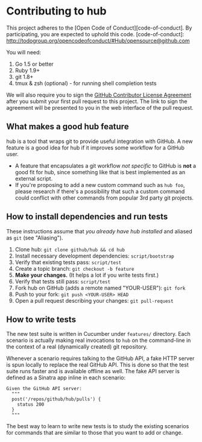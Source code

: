 Contributing to hub
===================

This project adheres to the [Open Code of Conduct][code-of-conduct]. By participating, you are expected to uphold this code.
[code-of-conduct]: http://todogroup.org/opencodeofconduct/#Hub/opensource@github.com

You will need:

1. Go 1.5 or better
1. Ruby 1.9+
2. git 1.8+
3. tmux & zsh (optional) - for running shell completion tests

We will also require you to sign the [GitHub Contributor License Agreement](https://cla.github.com/)
after you submit your first pull request to this project. The link to sign the
agreement will be presented to you in the web interface of the pull request.

## What makes a good hub feature

hub is a tool that wraps git to provide useful integration with GitHub. A new
feature is a good idea for hub if it improves some workflow for a GitHub user.

* A feature that encapsulates a git workflow *not specific* to GitHub is **not**
  a good fit for hub, since something like that is best implemented as an
  external script.
* If you're proposing to add a new custom command such as `hub foo`, please
  research if there's a possibility that such a custom command could conflict
  with other commands from popular 3rd party git projects.

## How to install dependencies and run tests

These instructions assume that _you already have hub installed_ and aliased as
`git` (see "Aliasing").

1. Clone hub:
    `git clone github/hub && cd hub`
1. Install necessary development dependencies:
    `script/bootstrap`
2. Verify that existing tests pass:
    `script/test`
3. Create a topic branch:
    `git checkout -b feature`
4. **Make your changes.**
   (It helps a lot if you write tests first.)
5. Verify that tests still pass:
    `script/test`
6. Fork hub on GitHub (adds a remote named "YOUR-USER"):
    `git fork`
7. Push to your fork:
    `git push <YOUR-USER> HEAD`
8. Open a pull request describing your changes:
    `git pull-request`

## How to write tests

The new test suite is written in Cucumber under `features/` directory. Each
scenario is actually making real invocations to `hub` on the command-line in the
context of a real (dynamically created) git repository.

Whenever a scenario requires talking to the GitHub API, a fake HTTP server is
spun locally to replace the real GitHub API. This is done so that the test suite
runs faster and is available offline as well. The fake API server is defined
as a Sinatra app inline in each scenario:

```
Given the GitHub API server:
  """
  post('/repos/github/hub/pulls') {
    status 200
  }
  """
```

The best way to learn to write new tests is to study the existing scenarios for
commands that are similar to those that you want to add or change.
